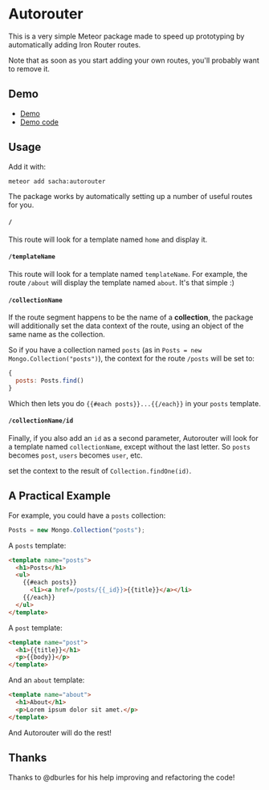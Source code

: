 # Autorouter

This is a very simple Meteor package made to speed up prototyping by automatically adding Iron Router routes. 

Note that as soon as you start adding your own routes, you'll probably want to remove it. 

## Demo

- [Demo](https://github.com/SachaG/Autorouter-Demo)
- [Demo code](https://github.com/SachaG/Autorouter-Demo)

## Usage

Add it with:

```
meteor add sacha:autorouter
```

The package works by automatically setting up a number of useful routes for you.

#### `/`

This route will look for a template named `home` and display it.

#### `/templateName`

This route will look for a template named `templateName`. For example, the route `/about` will display the template named `about`. It's that simple :)

#### `/collectionName`

If the route segment happens to be the name of a **collection**, the package will additionally set the data context of the route, using an object of the same name as the collection.

So if you have a collection named `posts` (as in `Posts = new Mongo.Collection("posts")`), the context for the route `/posts` will be set to:

```js
{
  posts: Posts.find()
}
```

Which then lets you do `{{#each posts}}...{{/each}}` in your `posts` template.

#### `/collectionName/id`

Finally, if you also add an `id` as a second parameter, Autorouter will look for a template named `collectionName`, except without the last letter. So `posts` becomes `post`, `users` becomes `user`, etc.

set the context to the result of `Collection.findOne(id)`.

## A Practical Example

For example, you could have a `posts` collection:

```js
Posts = new Mongo.Collection("posts");
```

A `posts` template:

```html
<template name="posts">
  <h1>Posts</h1>
  <ul>
    {{#each posts}}
      <li><a href=/posts/{{_id}}>{{title}}</a></li>
    {{/each}}
  </ul>
</template>
```

A `post` template:

```html
<template name="post">
  <h1>{{title}}</h1>
  <p>{{body}}</p>
</template>
```

And an `about` template:

```html
<template name="about">
  <h1>About</h1>
  <p>Lorem ipsum dolor sit amet.</p>
</template>
```

And Autorouter will do the rest!

## Thanks

Thanks to @dburles for his help improving and refactoring the code!